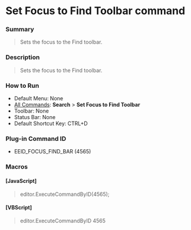 # Set Focus to Find Toolbar command

### Summary

> Sets the focus to the Find toolbar.

### Description

> Sets the focus to the Find toolbar.

### How to Run

- Default Menu: None
- [All Commands](../tools/all_commands): **Search**
\> **Set Focus to Find Toolbar**
- Toolbar: None
- Status Bar: None
- Default Shortcut Key: CTRL+D

### Plug-in Command ID

- EEID\_FOCUS\_FIND\_BAR (4565)

### Macros

#### \[JavaScript\]

> editor.ExecuteCommandByID(4565);

#### \[VBScript\]

> editor.ExecuteCommandByID 4565
